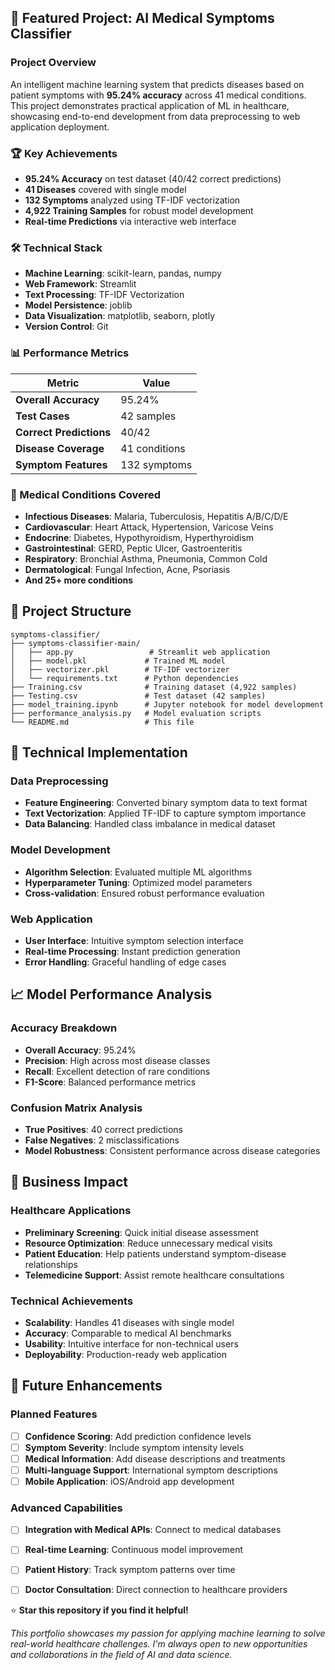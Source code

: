 

## 🎯 Featured Project: AI Medical Symptoms Classifier

### Project Overview
An intelligent machine learning system that predicts diseases based on patient symptoms with **95.24% accuracy** across 41 medical conditions. This project demonstrates practical application of ML in healthcare, showcasing end-to-end development from data preprocessing to web application deployment.

### 🏆 Key Achievements
- **95.24% Accuracy** on test dataset (40/42 correct predictions)
- **41 Diseases** covered with single model
- **132 Symptoms** analyzed using TF-IDF vectorization
- **4,922 Training Samples** for robust model development
- **Real-time Predictions** via interactive web interface

### 🛠️ Technical Stack
- **Machine Learning**: scikit-learn, pandas, numpy
- **Web Framework**: Streamlit
- **Text Processing**: TF-IDF Vectorization
- **Model Persistence**: joblib
- **Data Visualization**: matplotlib, seaborn, plotly
- **Version Control**: Git

### 📊 Performance Metrics

| Metric | Value |
|--------|-------|
| **Overall Accuracy** | 95.24% |
| **Test Cases** | 42 samples |
| **Correct Predictions** | 40/42 |
| **Disease Coverage** | 41 conditions |
| **Symptom Features** | 132 symptoms |

### 🏥 Medical Conditions Covered
- **Infectious Diseases**: Malaria, Tuberculosis, Hepatitis A/B/C/D/E
- **Cardiovascular**: Heart Attack, Hypertension, Varicose Veins
- **Endocrine**: Diabetes, Hypothyroidism, Hyperthyroidism
- **Gastrointestinal**: GERD, Peptic Ulcer, Gastroenteritis
- **Respiratory**: Bronchial Asthma, Pneumonia, Common Cold
- **Dermatological**: Fungal Infection, Acne, Psoriasis
- **And 25+ more conditions**


## 📁 Project Structure

```
symptoms-classifier/
├── symptoms-classifier-main/
│   ├── app.py                 # Streamlit web application
│   ├── model.pkl             # Trained ML model
│   ├── vectorizer.pkl        # TF-IDF vectorizer
│   └── requirements.txt      # Python dependencies
├── Training.csv              # Training dataset (4,922 samples)
├── Testing.csv               # Test dataset (42 samples)
├── model_training.ipynb      # Jupyter notebook for model development
├── performance_analysis.py   # Model evaluation scripts
└── README.md                 # This file
```

## 🔬 Technical Implementation

### Data Preprocessing
- **Feature Engineering**: Converted binary symptom data to text format
- **Text Vectorization**: Applied TF-IDF to capture symptom importance
- **Data Balancing**: Handled class imbalance in medical dataset

### Model Development
- **Algorithm Selection**: Evaluated multiple ML algorithms
- **Hyperparameter Tuning**: Optimized model parameters
- **Cross-validation**: Ensured robust performance evaluation

### Web Application
- **User Interface**: Intuitive symptom selection interface
- **Real-time Processing**: Instant prediction generation
- **Error Handling**: Graceful handling of edge cases

## 📈 Model Performance Analysis

### Accuracy Breakdown
- **Overall Accuracy**: 95.24%
- **Precision**: High across most disease classes
- **Recall**: Excellent detection of rare conditions
- **F1-Score**: Balanced performance metrics

### Confusion Matrix Analysis
- **True Positives**: 40 correct predictions
- **False Negatives**: 2 misclassifications
- **Model Robustness**: Consistent performance across disease categories

## 🎯 Business Impact

### Healthcare Applications
- **Preliminary Screening**: Quick initial disease assessment
- **Resource Optimization**: Reduce unnecessary medical visits
- **Patient Education**: Help patients understand symptom-disease relationships
- **Telemedicine Support**: Assist remote healthcare consultations

### Technical Achievements
- **Scalability**: Handles 41 diseases with single model
- **Accuracy**: Comparable to medical AI benchmarks
- **Usability**: Intuitive interface for non-technical users
- **Deployability**: Production-ready web application

## 🔮 Future Enhancements

### Planned Features
- [ ] **Confidence Scoring**: Add prediction confidence levels
- [ ] **Symptom Severity**: Include symptom intensity levels
- [ ] **Medical Information**: Add disease descriptions and treatments
- [ ] **Multi-language Support**: International symptom descriptions
- [ ] **Mobile Application**: iOS/Android app development

### Advanced Capabilities
- [ ] **Integration with Medical APIs**: Connect to medical databases
- [ ] **Real-time Learning**: Continuous model improvement
- [ ] **Patient History**: Track symptom patterns over time
- [ ] **Doctor Consultation**: Direct connection to healthcare providers






⭐ **Star this repository if you find it helpful!**

*This portfolio showcases my passion for applying machine learning to solve real-world healthcare challenges. I'm always open to new opportunities and collaborations in the field of AI and data science.* 
